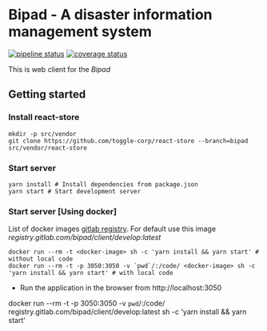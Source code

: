 # Bipad - A disaster information management system

[![pipeline status](https://gitlab.com/bipad/client/badges/develop/pipeline.svg)](https://gitlab.com/bipad/client/commits/develop) [![coverage status](https://gitlab.com/bipad/client/badges/develop/coverage.svg)](https://gitlab.com/bipad/client/commits/develop)



This is web client for the *Bipad*


## Getting started

### Install react-store
```
mkdir -p src/vendor
git clone https://github.com/toggle-corp/react-store --branch=bipad src/vendor/react-store
```

### Start server
```
yarn install # Install dependencies from package.json
yarn start # Start development server
```

### Start server [Using docker]
List of docker images [gitlab registry](https://gitlab.com/bipad/client/container_registry).
For default use this image *registry.gitlab.com/bipad/client/develop:latest*
```
docker run --rm -t <docker-image> sh -c 'yarn install && yarn start' # without local code
docker run --rm -t -p 3050:3050 -v `pwd`/:/code/ <docker-image> sh -c 'yarn install && yarn start' # with local code
```

* Run the application in the browser from http://localhost:3050

docker run --rm -t -p 3050:3050 -v `pwd`/:/code/ registry.gitlab.com/bipad/client/develop:latest sh -c 'yarn install && yarn start'
